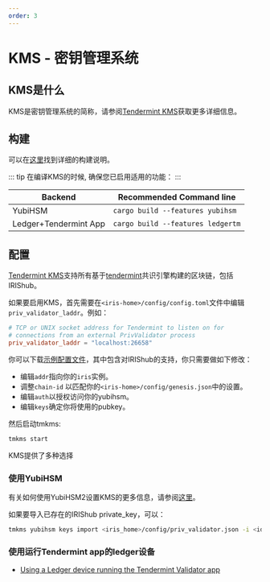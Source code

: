 ```yaml
---
order: 3
---
```


# KMS - 密钥管理系统

## KMS是什么

KMS是密钥管理系统的简称，请参阅[Tendermint KMS](https://github.com/tendermint/kms)获取更多详细信息。

## 构建

可以在[这里](https://github.com/tendermint/kms#installation)找到详细的构建说明。

::: tip
在编译KMS的时候, 确保您已启用适用的功能：
:::

| Backend               | Recommended Command line              |
|-----------------------|---------------------------------------|
| YubiHSM               | ```cargo build --features yubihsm```  |
| Ledger+Tendermint App | ```cargo build --features ledgertm``` |

## 配置

[Tendermint KMS](https://github.com/tendermint/kms)支持所有基于[tendermint](https://github.com/tendermint/tendermint)共识引擎构建的区块链，包括IRIShub。

如果要启用KMS，首先需要在`<iris-home>/config/config.toml`文件中编辑`priv_validator_laddr`。例如：

```toml
# TCP or UNIX socket address for Tendermint to listen on for
# connections from an external PrivValidator process
priv_validator_laddr = "localhost:26658"
```

你可以下载[示例配置文件](https://github.com/tendermint/kms/blob/master/tmkms.toml.example)，其中包含对IRIShub的支持，你只需要做如下修改：

- 编辑`addr`指向你的`iris`实例。
- 调整`chain-id` 以匹配你的`<iris-home>/config/genesis.json`中的设置。
- 编辑`auth`以授权访问你的yubihsm。
- 编辑`keys`确定你将使用的pubkey。

然后启动tmkms:

```bash
tmkms start
```

KMS提供了多种选择

### 使用YubiHSM

有关如何使用YubiHSM2设置KMS的更多信息，请参阅[这里](https://github.com/tendermint/kms/blob/master/README.yubihsm.md)。

如果要导入已存在的IRIShub private_key，可以：

```bash
tmkms yubihsm keys import <iris_home>/config/priv_validator.json -i <id>
```

### 使用运行Tendermint app的ledger设备

- [Using a Ledger device running the Tendermint Validator app](kms/kms_ledger.md)

